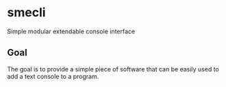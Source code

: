 # smecli
Simple modular extendable console interface

## Goal
The goal is to provide a simple piece of software that can be easily used to add a text console to a program.
